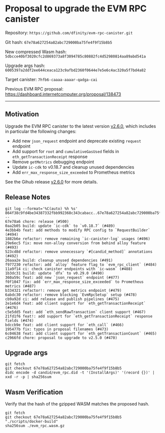 # Proposal to upgrade the EVM RPC canister

Repository: `https://github.com/dfinity/evm-rpc-canister.git`

Git hash: `67e78a627254a82abc729000ba75fe4f9f15b8b5`

New compressed Wasm hash: `5dbcce40bf3020cfc2d869373a8f3094785c80882fc4d52980814aa89abd541a`

Upgrade args hash: `6005397a2ddf2ee644ceaca123c9afbd2360f0644e7e5e6c4ac320a5f7bd4a82`

Target canister: `7hfb6-caaaa-aaaar-qadga-cai`

Previous EVM RPC proposal: https://dashboard.internetcomputer.org/proposal/138473

---

## Motivation

Upgrade the EVM RPC canister to the latest version [v2.6.0](https://github.com/dfinity/evm-rpc-canister/releases/tag/evm_rpc-v2.6.0),
which includes in particular the following changes:
* Add new `json_request` endpoint and deprecate existing `request` endpoint
* Add support for `root` and `cumulativeGasUsed` fields in `eth_getTransactionReceipt` response
* Remove `getMetrics` debugging endpoint
* Update `ic-cdk` to v0.18.7 and cleanup unused dependencies
* Add `err_max_response_size_exceeded` to Prometheus metrics

See the Gihub release [v2.6.0](https://github.com/dfinity/evm-rpc-canister/releases/tag/evm_rpc-v2.6.0) for more details.

## Release Notes

```
git log --format='%C(auto) %h %s' 864f38c9fd4be34387332fbb992368c343cabacc..67e78a627254a82abc729000ba75fe4f9f15b8b5 --
67e78a6 chore: release (#500)
0aa2b05 build: update `ic-cdk` to `v0.18.7` (#489)
4e3bb4b feat: add methods to modify RPC config to `RequestBuilder` (#494)
1882b6e refactor: remove remaining `ic-canister-log` usages (#496)
29e6ec5 fix: move non-alloy conversion from behind alloy feature (#493)
523cd8d refactor: remove unnecessary `#[candid_method]` annotations (#492)
26aaa2e build: cleanup unused dependencies (#491)
f977230 refactor: add `alloy` feature flag to `evm_rpc_client` (#484)
11a9f14 ci: check canister endpoints with `ic-wasm` (#488)
1b3dc31 build: update `dfx` to v0.29.0 (#490)
360a59c feat: add new `json_request` endpoint (#477)
f0f1047 fix: add `err_max_response_size_exceeded` to Prometheus metrics (#487)
b334321 refactor!: remove get metrics endpoint (#479)
6abdc30 refactor: remove blocking `EvmRpcSetup` setup (#478)
cb9a92d ci: add release and publish pipelines (#475)
2e1e6d4 feat: add client support for `eth_getTransactionReceipt` (#476)
c5e5dd5 feat: add `eth_sendRawTransaction` client support (#467)
21fd1f6 feat!: add support for `eth_getTransactionReceipt` response fields (#474)
bdccb9e feat: add client support for `eth_call` (#466)
195477b fix: typos in proposal filenames (#473)
6c04638 feat: add client support for `eth_getTransactionCount` (#465)
c2966fd chore: proposal to upgrade to v2.5.0 (#470)
 ```

## Upgrade args

```
git fetch
git checkout 67e78a627254a82abc729000ba75fe4f9f15b8b5
didc encode -d candid/evm_rpc.did -t '(InstallArgs)' '(record {})' | xxd -r -p | sha256sum
```

## Wasm Verification

Verify that the hash of the gzipped WASM matches the proposed hash.

```
git fetch
git checkout 67e78a627254a82abc729000ba75fe4f9f15b8b5
"./scripts/docker-build"
sha256sum ./evm_rpc.wasm.gz
```